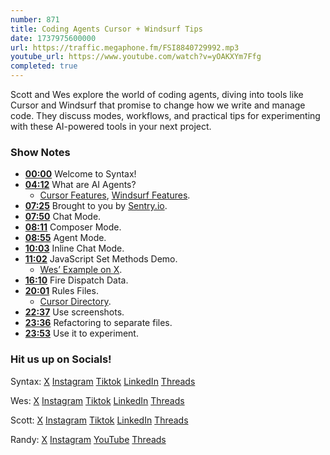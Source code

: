 ```yaml
---
number: 871
title: Coding Agents Cursor + Windsurf Tips
date: 1737975600000
url: https://traffic.megaphone.fm/FSI8840729992.mp3
youtube_url: https://www.youtube.com/watch?v=yOAKXYm7Ffg
completed: true
---
```

	
Scott and Wes explore the world of coding agents, diving into tools like Cursor and Windsurf that promise to change how we write and manage code. They discuss modes, workflows, and practical tips for experimenting with these AI-powered tools in your next project.

### Show Notes

* **[00:00](#t=00:00)** Welcome to Syntax!
* **[04:12](#t=04:12)** What are AI Agents?
  * [Cursor Features](https://www.cursor.com/features), [Windsurf Features](https://codeium.com/windsurf).
* **[07:25](#t=07:25)** Brought to you by [Sentry.io](https://sentry.io/syntax).
* **[07:50](#t=07:50)** Chat Mode.
* **[08:11](#t=08:11)** Composer Mode.
* **[08:55](#t=08:55)** Agent Mode.
* **[10:03](#t=10:03)** Inline Chat Mode.
* **[11:02](#t=11:02)** JavaScript Set Methods Demo.
  * [Wes’ Example on X](https://x.com/wesbos/status/1881786548510966102).
* **[16:10](#t=16:10)** Fire Dispatch Data.
* **[20:01](#t=20:01)** Rules Files.
  * [Cursor Directory](https://cursor.directory/).
* **[22:37](#t=22:37)** Use screenshots.
* **[23:36](#t=23:36)** Refactoring to separate files.
* **[23:53](#t=23:53)** Use it to experiment.

### Hit us up on Socials!

Syntax: [X](https://twitter.com/syntaxfm) [Instagram](https://www.instagram.com/syntax_fm/) [Tiktok](https://www.tiktok.com/@syntaxfm) [LinkedIn](https://www.linkedin.com/company/96077407/admin/feed/posts/) [Threads](https://www.threads.net/@syntax_fm)

Wes: [X](https://twitter.com/wesbos) [Instagram](https://www.instagram.com/wesbos/) [Tiktok](https://www.tiktok.com/@wesbos) [LinkedIn](https://www.linkedin.com/in/wesbos/) [Threads](https://www.threads.net/@wesbos)

Scott: [X](https://twitter.com/stolinski) [Instagram](https://www.instagram.com/stolinski/) [Tiktok](https://www.tiktok.com/@stolinski) [LinkedIn](https://www.linkedin.com/in/stolinski/) [Threads](https://www.threads.net/@stolinski)

Randy: [X](https://twitter.com/randyrektor) [Instagram](https://www.instagram.com/randyrektor/) [YouTube](https://www.youtube.com/@randyrektor) [Threads](https://www.threads.net/@randyrektor)